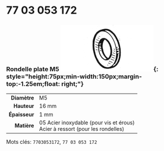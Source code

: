 # 77 03 053 172

### Rondelle plate M5 ![](../assets/images/parts/washer.png){: style="height:75px;min-width:150px;margin-top:-1.25em;float: right;"}

|   |   |
|---:|---|
**Diamètre** | M5
**Hauteur** |16 mm
**Épaisseur** |1 mm
**Matière** | 05 Acier inoxydable (pour vis et érous)<br/>Acier à ressort (pour les rondelles)

Mots clés: `7703053172`, `77 03 053 172`
